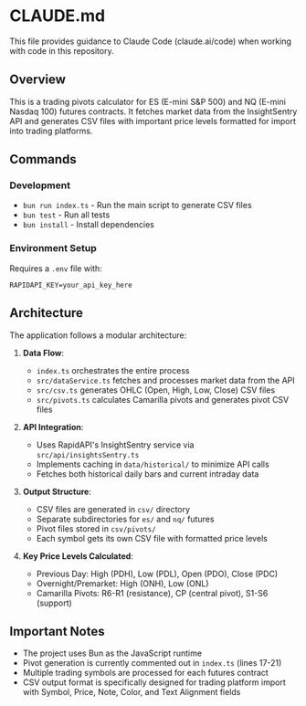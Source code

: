 # CLAUDE.md

This file provides guidance to Claude Code (claude.ai/code) when working with code in this repository.

## Overview

This is a trading pivots calculator for ES (E-mini S&P 500) and NQ (E-mini Nasdaq 100) futures contracts. It fetches market data from the InsightSentry API and generates CSV files with important price levels formatted for import into trading platforms.

## Commands

### Development
- `bun run index.ts` - Run the main script to generate CSV files
- `bun test` - Run all tests
- `bun install` - Install dependencies

### Environment Setup
Requires a `.env` file with:
```
RAPIDAPI_KEY=your_api_key_here
```

## Architecture

The application follows a modular architecture:

1. **Data Flow**: 
   - `index.ts` orchestrates the entire process
   - `src/dataService.ts` fetches and processes market data from the API
   - `src/csv.ts` generates OHLC (Open, High, Low, Close) CSV files
   - `src/pivots.ts` calculates Camarilla pivots and generates pivot CSV files

2. **API Integration**:
   - Uses RapidAPI's InsightSentry service via `src/api/insightsSentry.ts`
   - Implements caching in `data/historical/` to minimize API calls
   - Fetches both historical daily bars and current intraday data

3. **Output Structure**:
   - CSV files are generated in `csv/` directory
   - Separate subdirectories for `es/` and `nq/` futures
   - Pivot files stored in `csv/pivots/`
   - Each symbol gets its own CSV file with formatted price levels

4. **Key Price Levels Calculated**:
   - Previous Day: High (PDH), Low (PDL), Open (PDO), Close (PDC)
   - Overnight/Premarket: High (ONH), Low (ONL)
   - Camarilla Pivots: R6-R1 (resistance), CP (central pivot), S1-S6 (support)

## Important Notes

- The project uses Bun as the JavaScript runtime
- Pivot generation is currently commented out in `index.ts` (lines 17-21)
- Multiple trading symbols are processed for each futures contract
- CSV output format is specifically designed for trading platform import with Symbol, Price, Note, Color, and Text Alignment fields